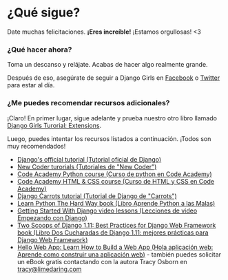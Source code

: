 # ¿Qué sigue?

Date muchas felicitaciones. **¡Eres increíble!** ¡Estamos orgullosas! <3

### ¿Qué hacer ahora?

Toma un descanso y relájate. Acabas de hacer algo realmente grande.

Después de eso, asegúrate de seguir a Django Girls en [Facebook](http://facebook.com/djangogirls) o [Twitter](https://twitter.com/djangogirls) para estar al día.

### ¿Me puedes recomendar recursos adicionales?

¡Claro! En primer lugar, sigue adelante y prueba nuestro otro libro llamado [Django Girls Turorial: Extensions](https://tutorial-extensions.djangogirls.org/).

Luego, puedes intentar los recursos listados a continuación. ¡Todos son muy recomendados!

- [Django's official tutorial (Tutorial oficial de Django)](https://docs.djangoproject.com/en/2.0/intro/tutorial01/)
- [New Coder turorials (Tutoriales de "New Coder")](http://newcoder.io/tutorials/)
- [Code Academy Python course (Curso de python en Code Academy)](https://www.codecademy.com/en/tracks/python)
- [Code Academy HTML & CSS course (Curso de HTML y CSS en Code Academy)](https://www.codecademy.com/tracks/web)
- [Django Carrots tutorial (Tutorial de Django de "Carrots")](https://github.com/ggcarrots/django-carrots)
- [Learn Python The Hard Way book (Libro Aprende Python a las Malas)](http://learnpythonthehardway.org/book/)
- [Getting Started With Django video lessons (Lecciones de video Empezando con Django)](http://www.gettingstartedwithdjango.com/)
- [Two Scoops of Django 1.11: Best Practices for Django Web Framework book (Libro Dos Cucharadas de Django 1.11: mejores prácticas para Django Web Framework)](https://www.twoscoopspress.com/products/two-scoops-of-django-1-11)
- [Hello Web App: Learn How to Build a Web App (Hola aplicación web: Aprende como construir una aplicación web)](https://hellowebapp.com/) - también puedes solicitar un eBook gratis contactando con la autora Tracy Osborn en <tracy@limedaring.com>